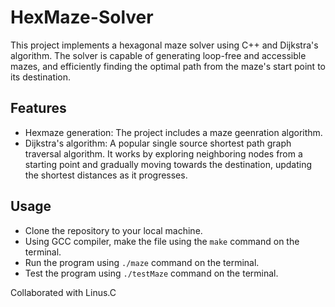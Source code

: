 # HexMaze-Solver

This project implements a hexagonal maze solver using C++ and Dijkstra's algorithm. The solver is capable of generating loop-free and accessible mazes, and efficiently finding the optimal path from the maze's start point to its destination.

## Features
- Hexmaze generation: The project includes a maze geenration algorithm.
- Dijkstra's algorithm: A popular single source shortest path graph traversal algorithm. It works by exploring neighboring nodes from a starting point and gradually moving towards the destination, updating the shortest distances as it progresses.

## Usage
- Clone the repository to your local machine.
- Using GCC compiler, make the file using the `make` command on the terminal.
- Run the program using `./maze` command on the terminal. 
- Test the program using `./testMaze` command on the terminal. 

Collaborated with Linus.C



